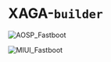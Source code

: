 # XAGA-`builder`
![AOSP_Fastboot](https://github.com/Jefino9488/XAGA-builder/workflows/AOSP_Fastboot/badge.svg)

![MIUI_Fastboot](https://github.com/Jefino9488/XAGA-builder/workflows/MIUI_Fastboot/badge.svg)